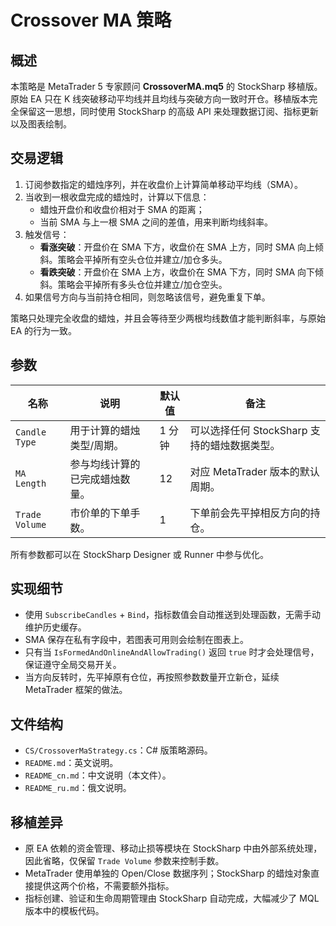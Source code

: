 # Crossover MA 策略

## 概述

本策略是 MetaTrader 5 专家顾问 **CrossoverMA.mq5** 的 StockSharp 移植版。原始 EA 只在 K 线突破移动平均线并且均线与突破方向一致时开仓。移植版本完全保留这一思想，同时使用 StockSharp 的高级 API 来处理数据订阅、指标更新以及图表绘制。

## 交易逻辑

1. 订阅参数指定的蜡烛序列，并在收盘价上计算简单移动平均线（SMA）。
2. 当收到一根收盘完成的蜡烛时，计算以下信息：
   - 蜡烛开盘价和收盘价相对于 SMA 的距离；
   - 当前 SMA 与上一根 SMA 之间的差值，用来判断均线斜率。
3. 触发信号：
   - **看涨突破**：开盘价在 SMA 下方，收盘价在 SMA 上方，同时 SMA 向上倾斜。策略会平掉所有空头仓位并建立/加仓多头。
   - **看跌突破**：开盘价在 SMA 上方，收盘价在 SMA 下方，同时 SMA 向下倾斜。策略会平掉所有多头仓位并建立/加仓空头。
4. 如果信号方向与当前持仓相同，则忽略该信号，避免重复下单。

策略只处理完全收盘的蜡烛，并且会等待至少两根均线数值才能判断斜率，与原始 EA 的行为一致。

## 参数

| 名称 | 说明 | 默认值 | 备注 |
| ---- | ---- | ------ | ---- |
| `Candle Type` | 用于计算的蜡烛类型/周期。 | 1 分钟 | 可以选择任何 StockSharp 支持的蜡烛数据类型。 |
| `MA Length` | 参与均线计算的已完成蜡烛数量。 | 12 | 对应 MetaTrader 版本的默认周期。 |
| `Trade Volume` | 市价单的下单手数。 | 1 | 下单前会先平掉相反方向的持仓。 |

所有参数都可以在 StockSharp Designer 或 Runner 中参与优化。

## 实现细节

- 使用 `SubscribeCandles` + `Bind`，指标数值会自动推送到处理函数，无需手动维护历史缓存。
- SMA 保存在私有字段中，若图表可用则会绘制在图表上。
- 只有当 `IsFormedAndOnlineAndAllowTrading()` 返回 `true` 时才会处理信号，保证遵守全局交易开关。
- 当方向反转时，先平掉原有仓位，再按照参数数量开立新仓，延续 MetaTrader 框架的做法。

## 文件结构

- `CS/CrossoverMaStrategy.cs`：C# 版策略源码。
- `README.md`：英文说明。
- `README_cn.md`：中文说明（本文件）。
- `README_ru.md`：俄文说明。

## 移植差异

- 原 EA 依赖的资金管理、移动止损等模块在 StockSharp 中由外部系统处理，因此省略，仅保留 `Trade Volume` 参数来控制手数。
- MetaTrader 使用单独的 Open/Close 数据序列；StockSharp 的蜡烛对象直接提供这两个价格，不需要额外指标。
- 指标创建、验证和生命周期管理由 StockSharp 自动完成，大幅减少了 MQL 版本中的模板代码。
